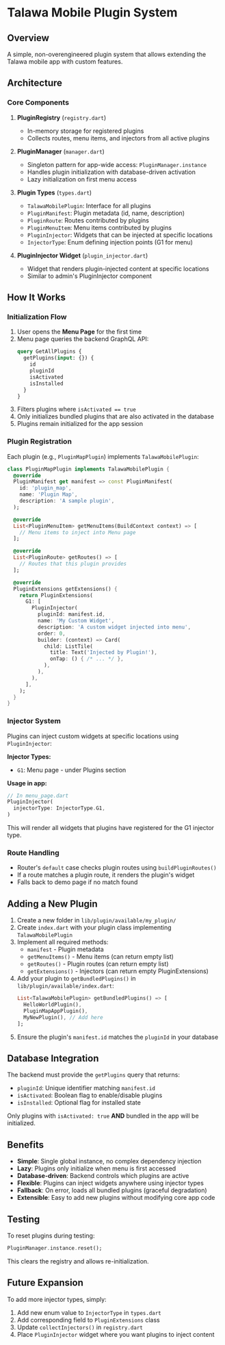 # Talawa Mobile Plugin System

## Overview

A simple, non-overengineered plugin system that allows extending the Talawa mobile app with custom features.

## Architecture

### Core Components

1. **PluginRegistry** (`registry.dart`)
   - In-memory storage for registered plugins
   - Collects routes, menu items, and injectors from all active plugins

2. **PluginManager** (`manager.dart`)
   - Singleton pattern for app-wide access: `PluginManager.instance`
   - Handles plugin initialization with database-driven activation
   - Lazy initialization on first menu access

3. **Plugin Types** (`types.dart`)
   - `TalawaMobilePlugin`: Interface for all plugins
   - `PluginManifest`: Plugin metadata (id, name, description)
   - `PluginRoute`: Routes contributed by plugins
   - `PluginMenuItem`: Menu items contributed by plugins
   - `PluginInjector`: Widgets that can be injected at specific locations
   - `InjectorType`: Enum defining injection points (G1 for menu)

4. **PluginInjector Widget** (`plugin_injector.dart`)
   - Widget that renders plugin-injected content at specific locations
   - Similar to admin's PluginInjector component

## How It Works

### Initialization Flow

1. User opens the **Menu Page** for the first time
2. Menu page queries the backend GraphQL API:
   ```graphql
   query GetAllPlugins {
     getPlugins(input: {}) {
       id
       pluginId
       isActivated
       isInstalled
     }
   }
   ```
3. Filters plugins where `isActivated == true`
4. Only initializes bundled plugins that are also activated in the database
5. Plugins remain initialized for the app session

### Plugin Registration

Each plugin (e.g., `PluginMapPlugin`) implements `TalawaMobilePlugin`:

```dart
class PluginMapPlugin implements TalawaMobilePlugin {
  @override
  PluginManifest get manifest => const PluginManifest(
    id: 'plugin_map',
    name: 'Plugin Map',
    description: 'A sample plugin',
  );

  @override
  List<PluginMenuItem> getMenuItems(BuildContext context) => [
    // Menu items to inject into Menu page
  ];

  @override
  List<PluginRoute> getRoutes() => [
    // Routes that this plugin provides
  ];

  @override
  PluginExtensions getExtensions() {
    return PluginExtensions(
      G1: [
        PluginInjector(
          pluginId: manifest.id,
          name: 'My Custom Widget',
          description: 'A custom widget injected into menu',
          order: 0,
          builder: (context) => Card(
            child: ListTile(
              title: Text('Injected by Plugin!'),
              onTap: () { /* ... */ },
            ),
          ),
        ),
      ],
    );
  }
}
```

### Injector System

Plugins can inject custom widgets at specific locations using `PluginInjector`:

**Injector Types:**
- `G1`: Menu page - under Plugins section

**Usage in app:**
```dart
// In menu_page.dart
PluginInjector(
  injectorType: InjectorType.G1,
)
```

This will render all widgets that plugins have registered for the G1 injector type.

### Route Handling

- Router's `default` case checks plugin routes using `buildPluginRoutes()`
- If a route matches a plugin route, it renders the plugin's widget
- Falls back to demo page if no match found

## Adding a New Plugin

1. Create a new folder in `lib/plugin/available/my_plugin/`
2. Create `index.dart` with your plugin class implementing `TalawaMobilePlugin`
3. Implement all required methods:
   - `manifest` - Plugin metadata
   - `getMenuItems()` - Menu items (can return empty list)
   - `getRoutes()` - Plugin routes (can return empty list)
   - `getExtensions()` - Injectors (can return empty PluginExtensions)
4. Add your plugin to `getBundledPlugins()` in `lib/plugin/available/index.dart`:
   ```dart
   List<TalawaMobilePlugin> getBundledPlugins() => [
     HelloWorldPlugin(),
     PluginMapAppPlugin(),
     MyNewPlugin(), // Add here
   ];
   ```
5. Ensure the plugin's `manifest.id` matches the `pluginId` in your database

## Database Integration

The backend must provide the `getPlugins` query that returns:
- `pluginId`: Unique identifier matching `manifest.id`
- `isActivated`: Boolean flag to enable/disable plugins
- `isInstalled`: Optional flag for installed state

Only plugins with `isActivated: true` **AND** bundled in the app will be initialized.

## Benefits

- **Simple**: Single global instance, no complex dependency injection
- **Lazy**: Plugins only initialize when menu is first accessed
- **Database-driven**: Backend controls which plugins are active
- **Flexible**: Plugins can inject widgets anywhere using injector types
- **Fallback**: On error, loads all bundled plugins (graceful degradation)
- **Extensible**: Easy to add new plugins without modifying core app code

## Testing

To reset plugins during testing:
```dart
PluginManager.instance.reset();
```

This clears the registry and allows re-initialization.

## Future Expansion

To add more injector types, simply:
1. Add new enum value to `InjectorType` in `types.dart`
2. Add corresponding field to `PluginExtensions` class
3. Update `collectInjectors()` in `registry.dart`
4. Place `PluginInjector` widget where you want plugins to inject content
